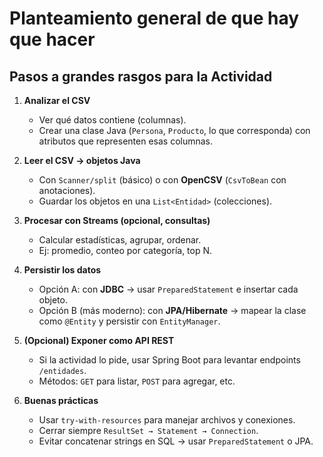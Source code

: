 # Planteamiento general de que hay que hacer

## Pasos a grandes rasgos para la Actividad

1. **Analizar el CSV**

   * Ver qué datos contiene (columnas).
   * Crear una clase Java (`Persona`, `Producto`, lo que corresponda) con atributos que representen esas columnas.

2. **Leer el CSV → objetos Java**

   * Con `Scanner/split` (básico) o con **OpenCSV** (`CsvToBean` con anotaciones).
   * Guardar los objetos en una `List<Entidad>` (colecciones).

3. **Procesar con Streams (opcional, consultas)**

   * Calcular estadísticas, agrupar, ordenar.
   * Ej: promedio, conteo por categoría, top N.

4. **Persistir los datos**

   * Opción A: con **JDBC** → usar `PreparedStatement` e insertar cada objeto.
   * Opción B (más moderno): con **JPA/Hibernate** → mapear la clase como `@Entity` y persistir con `EntityManager`.

5. **(Opcional) Exponer como API REST**

   * Si la actividad lo pide, usar Spring Boot para levantar endpoints `/entidades`.
   * Métodos: `GET` para listar, `POST` para agregar, etc.

6. **Buenas prácticas**

   * Usar `try-with-resources` para manejar archivos y conexiones.
   * Cerrar siempre `ResultSet → Statement → Connection`.
   * Evitar concatenar strings en SQL → usar `PreparedStatement` o JPA.
